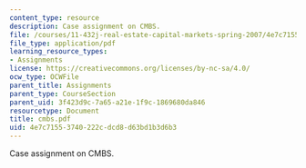 ```yaml
---
content_type: resource
description: Case assignment on CMBS.
file: /courses/11-432j-real-estate-capital-markets-spring-2007/4e7c71553740222cdcd8d63bd1b3d6b3_cmbs.pdf
file_type: application/pdf
learning_resource_types:
- Assignments
license: https://creativecommons.org/licenses/by-nc-sa/4.0/
ocw_type: OCWFile
parent_title: Assignments
parent_type: CourseSection
parent_uid: 3f423d9c-7a65-a21e-1f9c-1869680da846
resourcetype: Document
title: cmbs.pdf
uid: 4e7c7155-3740-222c-dcd8-d63bd1b3d6b3
---
```

Case assignment on CMBS.